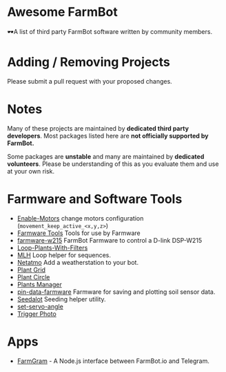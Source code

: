 # Awesome FarmBot

🕶️A list of third party FarmBot software written by community members.

# Adding / Removing Projects

Please submit a pull request with your proposed changes.

# Notes

Many of these projects are maintained by **dedicated third party developers**. Most packages listed here are **not officially supported by FarmBot.**

Some packages are **unstable** and many are maintained by **dedicated volunteers**. Please be understanding of this as you evaluate them and use at your own risk.

# Farmware and Software Tools

 * [Enable-Motors](https://github.com/rdegosse/Enable-Motors) change motors configuration (`movement_keep_active_<x,y,z>`)
 * [Farmware Tools](https://github.com/FarmBot-Labs/farmware-tools) Tools for use by Farmware
 * [farmware-w215](https://github.com/gillesmag/farmware-w215) FarmBot Farmware to control a D-link DSP-W215
 * [Loop-Plants-With-Filters](https://github.com/rdegosse/Loop-Plants-With-Filters)
 * [MLH](https://github.com/etcipnja/MLH) Loop helper for sequences.
 * [Netatmo](https://github.com/etcipnja/Netatmo) Add a weatherstation to your bot.
 * [Plant Grid](https://github.com/FarmBot-Labs/plant-grid)
 * [Plant Circle](https://github.com/isaacolson/plant-circle)
 * [Plants Manager](https://github.com/rdegosse/Plants-Manager)
 * [pin-data-farmware](https://github.com/FarmBot-Labs/pin-data-farmware) Farmware for saving and plotting soil sensor data.
 * [Seedalot](https://github.com/etcipnja/Seedalot) Seeding helper utility.
 * [set-servo-angle](https://github.com/FarmBot-Labs/set-servo-angle)
 * [Trigger Photo](https://github.com/bakuhatsu/trigger_photo)

# Apps

 * [FarmGram](https://github.com/mdingena/FarmGram) - A Node.js interface between FarmBot.io and Telegram.
